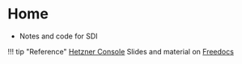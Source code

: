 # Home

- Notes and code for SDI

!!! tip "Reference"
    [Hetzner Console](https://console.hetzner.com/projects/3660831/servers)
    Slides and material on [Freedocs](https://freedocs.mi.hdm-stuttgart.de/sdi.html)
